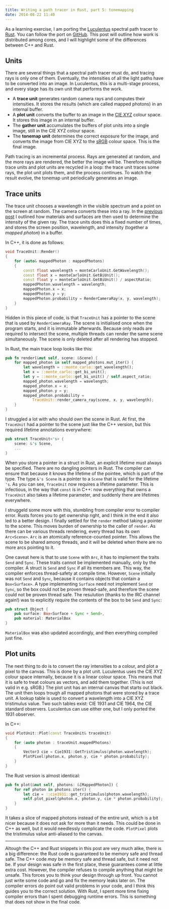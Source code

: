 ```yaml
---
title: Writing a path tracer in Rust, part 5: tonemapping
date: 2014-08-22 11:40
---
```


As a learning exercise, I am porting the [Luculentus][luculentus] spectral path tracer to [Rust][rust].
You can follow the port on [GitHub][robigo-luculenta].
This post will outline how work is distributed among cores,
and I will highlight some of the differences between C++ and Rust.

[rust]:             http://rust-lang.org
[luculentus]:       https://github.com/ruud-v-a/luculentus
[robigo-luculenta]: https://github.com/ruud-v-a/robigo-luculenta

Units
-----
There are several things that a spectral path tracer must do,
and tracing rays is only one of them.
Eventually, the intensities of all the light paths have to be converted into an image.
In Luculentus, this is a multi-stage process, and every stage has its own unit that performs the work.

- A **trace unit** generates random camera rays and computes their intensities.
  It stores the results (which are called mapped photons) in an internal buffer.
- A **plot unit** converts the buffer to an image in the [CIE XYZ][ciexyz] colour space.
  It stores this image in an internal buffer.
- The **gather unit** accumulates the buffers of plot units into a single image,
  still in the CIE XYZ colour space.
- The **tonemap unit** determines the correct exposure for the image,
  and converts the image from CIE XYZ to the [sRGB][srgb] colour space.
  This is the final image.

Path tracing is an incremental process.
Rays are generated at random, and the more rays are rendered, the better the image will be.
Therefore multiple trace units and plot units are recycled in a loop:
the trace unit traces some rays, the plot unit plots them,
and the process continues.
To watch the result evolve,
the tonemap unit periodically generates an image.

[ciexyz]:  https://en.wikipedia.org/wiki/CIE_XYZ
[srgb]:    https://en.wikipedia.org/wiki/SRGB

<!--more-->

Trace units
-----------
The trace unit chooses a wavelength in the visible spectrum and a point on the screen at random.
The camera converts these into a ray.
In the [previous post][prev] I outlined how materials and surfaces
are then used to determine the intensity of the given ray.
The trace units does this a fixed number of times, and stores the screen position,
wavelength, and intensity (together a _mapped photon_) in a buffer.

[prev]: /2014/08/19/writing-a-path-tracer-in-rust-part-4-tracing-rays

In C++, it is done as follows:

```cpp
void TraceUnit::Render()
{
    for (auto& mappedPhoton : mappedPhotons)
    {
        const float wavelength = monteCarloUnit.GetWavelength();
        const float x = monteCarloUnit.GetBiUnit();
        const float y = monteCarloUnit.GetBiUnit() / aspectRatio;
        mappedPhoton.wavelength = wavelength;
        mappedPhoton.x = x;
        mappedPhoton.y = y;
        mappedPhoton.probability = RenderCameraRay(x, y, wavelength);
    }
}
```

Hidden in this piece of code, is that `TraceUnit` has a pointer to the scene
that is used by `RenderCameraRay`.
The scene is initialised once when the program starts, and it is immutable afterwards.
Because only reads are required to intersect the scene,
multiple threads can render the same scene simultaneously.
The scene is only deleted after all rendering has stopped.

In Rust, the main trace loop looks like this:

```rust
pub fn render(&mut self, scene: &Scene) {
    for mapped_photon in self.mapped_photons.mut_iter() {
        let wavelength = ::monte_carlo::get_wavelength();
        let x = ::monte_carlo::get_bi_unit();
        let y = ::monte_carlo::get_bi_unit() / self.aspect_ratio;
        mapped_photon.wavelength = wavelength;
        mapped_photon.x = x;
        mapped_photon.y = y;
        mapped_photon.probability =
            TraceUnit::render_camera_ray(scene, x, y, wavelength);
    }
}
```

I struggled a lot with who should own the scene in Rust.
At first, the `TraceUnit` had a pointer to the scene just like the C++ version,
but this required lifetime annotations everywhere:

```rust
pub struct TraceUnit<'s> {
    scene: &'s Scene,
    ...
}
```

When you store a pointer in a struct in Rust,
an explicit lifetime must always be specified.
There are no dangling pointers in Rust.
The compiler can ensure that because it knows the lifetime of the pointee, which is part of the type.
The type `&'s Scene` is a pointer to a `Scene` that is valid for the lifetime `'s`.
As you can see, `TraceUnit` now requires a lifetime parameter.
This is infectious, in the way that `const` is in C++: now everything that owns a `TraceUnit`
also takes a lifetime parameter, and suddenly there are lifetimes everywhere.

I struggeld some more with this, stumbling from compiler error to compiler error.
Rusts forces you to get ownership right, and I think in the end it also led to a better design.
I finally settled for the `render` method taking a pointer to the scene.
This moves burden of ownership to the caller of `render`.
As there can be various threads rendering, every thread has its own `Arc<Scene>`.
`Arc` is an atomically reference-counted pointer.
This allows the scene to be shared among threads,
and it will be deleted when there are no more arcs pointing to it.

One caveat here is that to use `Scene` with `Arc`, it has to implement the traits `Send` and `Sync`.
These traits cannot be implemented manually, only by the compiler.
A struct is `Send` and `Sync` if all its members are.
This way, the compiler enforces thread-safety at compile time.
However, `Scene` initially was not `Send` and `Sync`,
because it contains objects that contain a `Box<Surface>`.
A type implementing `Surface` need not implement `Send` or `Sync`,
so the box could not be proven thread-safe,
and therefore the scene could not be proven thread safe.
The resulution (thanks to the IRC channel again!) was to explicitly require the contents of the box
to be `Send` and `Sync`:

```rust
pub struct Object {
    pub surface: Box<Surface + Sync + Send>,
    pub material: MaterialBox
}
```

`MaterialBox` was also updated accordingly, and then everything compiled just fine.

Plot units
----------
The next thing to do is to convert the ray intensities to a colour, and plot a pixel to the canvas.
This is done by a plot unit.
Luculentus uses the CIE XYZ colour space internally, because it is a linear colour space.
This means that it is safe to treat colours as vectors, and add them together.
(This is not valid in e.g. sRGB.)
The plot unit has an internal canvas that starts out black.
The unit then loops trough all mapped photons that were stored by a trace unit.
A lookup table is used to convert a wavelength into a CIE XYZ tristimulus value.
Two such tables exist: CIE 1931 and CIE 1964, the CIE standard observers.
Luculentus can use either one, but I only ported the 1931 observer.

In C++:

```cpp
void PlotUnit::Plot(const TraceUnit& traceUnit)
{
    for (auto photon : traceUnit.mappedPhotons)
    {
        Vector3 cie = Cie1931::GetTristimulus(photon.wavelength);
        PlotPixel(photon.x, photon.y, cie * photon.probability);
    }
}
```

The Rust version is almost identical:

```rust
pub fn plot(&mut self, photons: &[MappedPhoton]) {
    for ref photon in photons.iter() {
        let cie = ::cie1931::get_tristimulus(photon.wavelength);
        self.plot_pixel(photon.x, photon.y, cie * photon.probability);
    }
}
```

It takes a slice of mapped photons instead of the entire unit,
which is a bit nicer because it does not ask for more than it needs.
This could be done in C++ as well, but it would needlessly complicate the code.
`PlotPixel` plots the tristimulus value anti-aliased to the canvas.

---

Altough the C++ and Rust snippets in this post are very much alike,
there is a big difference:
the Rust code is guaranteed to be memory safe and thread safe.
The C++ code _may_ be memory safe and thread safe, but it need not be.
If your design was safe in the first place, these guarantees come at little extra cost.
However, the compiler refuses to compile anything that might be unsafe.
This forces you to think your design through up front.
You cannot just write some code and go and fix the memory leaks later on.
The compiler errors do point out valid problems in your code, and I think this guides you to the correct solution.
With Rust, I spent more time fixing compiler errors than I spent debugging runtime errors.
This is something that does not show in the final code.

